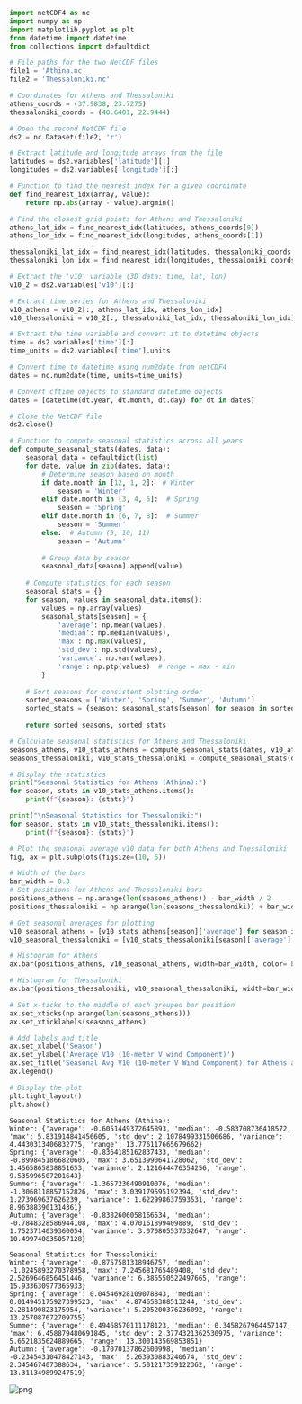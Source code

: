 ```python
import netCDF4 as nc
import numpy as np
import matplotlib.pyplot as plt
from datetime import datetime
from collections import defaultdict

# File paths for the two NetCDF files
file1 = 'Athina.nc'
file2 = 'Thessaloniki.nc'

# Coordinates for Athens and Thessaloniki
athens_coords = (37.9838, 23.7275)
thessaloniki_coords = (40.6401, 22.9444)

# Open the second NetCDF file
ds2 = nc.Dataset(file2, 'r')

# Extract latitude and longitude arrays from the file
latitudes = ds2.variables['latitude'][:]
longitudes = ds2.variables['longitude'][:]

# Function to find the nearest index for a given coordinate
def find_nearest_idx(array, value):
    return np.abs(array - value).argmin()

# Find the closest grid points for Athens and Thessaloniki
athens_lat_idx = find_nearest_idx(latitudes, athens_coords[0])
athens_lon_idx = find_nearest_idx(longitudes, athens_coords[1])

thessaloniki_lat_idx = find_nearest_idx(latitudes, thessaloniki_coords[0])
thessaloniki_lon_idx = find_nearest_idx(longitudes, thessaloniki_coords[1])

# Extract the 'v10' variable (3D data: time, lat, lon)
v10_2 = ds2.variables['v10'][:]

# Extract time series for Athens and Thessaloniki
v10_athens = v10_2[:, athens_lat_idx, athens_lon_idx]
v10_thessaloniki = v10_2[:, thessaloniki_lat_idx, thessaloniki_lon_idx]

# Extract the time variable and convert it to datetime objects
time = ds2.variables['time'][:]
time_units = ds2.variables['time'].units

# Convert time to datetime using num2date from netCDF4
dates = nc.num2date(time, units=time_units)

# Convert cftime objects to standard datetime objects
dates = [datetime(dt.year, dt.month, dt.day) for dt in dates]

# Close the NetCDF file
ds2.close()

# Function to compute seasonal statistics across all years
def compute_seasonal_stats(dates, data):
    seasonal_data = defaultdict(list)
    for date, value in zip(dates, data):
        # Determine season based on month
        if date.month in [12, 1, 2]:  # Winter
            season = 'Winter'
        elif date.month in [3, 4, 5]:  # Spring
            season = 'Spring'
        elif date.month in [6, 7, 8]:  # Summer
            season = 'Summer'
        else:  # Autumn (9, 10, 11)
            season = 'Autumn'
        
        # Group data by season
        seasonal_data[season].append(value)
    
    # Compute statistics for each season
    seasonal_stats = {}
    for season, values in seasonal_data.items():
        values = np.array(values)
        seasonal_stats[season] = {
            'average': np.mean(values),
            'median': np.median(values),
            'max': np.max(values),
            'std_dev': np.std(values),
            'variance': np.var(values),
            'range': np.ptp(values)  # range = max - min
        }
    
    # Sort seasons for consistent plotting order
    sorted_seasons = ['Winter', 'Spring', 'Summer', 'Autumn']
    sorted_stats = {season: seasonal_stats[season] for season in sorted_seasons}
    
    return sorted_seasons, sorted_stats

# Calculate seasonal statistics for Athens and Thessaloniki
seasons_athens, v10_stats_athens = compute_seasonal_stats(dates, v10_athens)
seasons_thessaloniki, v10_stats_thessaloniki = compute_seasonal_stats(dates, v10_thessaloniki)

# Display the statistics
print("Seasonal Statistics for Athens (Athina):")
for season, stats in v10_stats_athens.items():
    print(f"{season}: {stats}")

print("\nSeasonal Statistics for Thessaloniki:")
for season, stats in v10_stats_thessaloniki.items():
    print(f"{season}: {stats}")

# Plot the seasonal average v10 data for both Athens and Thessaloniki
fig, ax = plt.subplots(figsize=(10, 6))

# Width of the bars
bar_width = 0.3
# Set positions for Athens and Thessaloniki bars
positions_athens = np.arange(len(seasons_athens)) - bar_width / 2
positions_thessaloniki = np.arange(len(seasons_thessaloniki)) + bar_width / 2

# Get seasonal averages for plotting
v10_seasonal_athens = [v10_stats_athens[season]['average'] for season in seasons_athens]
v10_seasonal_thessaloniki = [v10_stats_thessaloniki[season]['average'] for season in seasons_thessaloniki]

# Histogram for Athens
ax.bar(positions_athens, v10_seasonal_athens, width=bar_width, color='blue', alpha=0.7, label='Athens (Athina)')

# Histogram for Thessaloniki
ax.bar(positions_thessaloniki, v10_seasonal_thessaloniki, width=bar_width, color='red', alpha=0.7, label='Thessaloniki')

# Set x-ticks to the middle of each grouped bar position
ax.set_xticks(np.arange(len(seasons_athens)))
ax.set_xticklabels(seasons_athens)

# Add labels and title
ax.set_xlabel('Season')
ax.set_ylabel('Average V10 (10-meter V wind Component)')
ax.set_title('Seasonal Avg V10 (10-meter V Wind Component) for Athens and Thessaloniki')
ax.legend()

# Display the plot
plt.tight_layout()
plt.show()

```

    Seasonal Statistics for Athens (Athina):
    Winter: {'average': -0.6051449372645893, 'median': -0.583708736418572, 'max': 5.831914841456605, 'std_dev': 2.1078499331506686, 'variance': 4.4430313406832775, 'range': 13.776117665679662}
    Spring: {'average': -0.8364185162837433, 'median': -0.8998451866820605, 'max': 3.6513990641728062, 'std_dev': 1.4565865838851653, 'variance': 2.121644476354256, 'range': 9.535996507201643}
    Summer: {'average': -1.3657236490910076, 'median': -1.3068118857152826, 'max': 3.039179595192394, 'std_dev': 1.273969637626239, 'variance': 1.622998637593531, 'range': 8.963883901314361}
    Autumn: {'average': -0.8382606058166534, 'median': -0.7848328586944108, 'max': 4.070161899409889, 'std_dev': 1.7523714039360054, 'variance': 3.070805537332647, 'range': 10.499740835057128}
    
    Seasonal Statistics for Thessaloniki:
    Winter: {'average': -0.8757581318946757, 'median': -1.0245893270378958, 'max': 7.245681765489408, 'std_dev': 2.5269646856451446, 'variance': 6.385550522497665, 'range': 15.933630977365933}
    Spring: {'average': 0.04546928109078843, 'median': 0.014945175927399523, 'max': 4.874658388513244, 'std_dev': 2.281490823175954, 'variance': 5.205200376236092, 'range': 13.257087672709755}
    Summer: {'average': 0.49468570111178123, 'median': 0.3458267964457147, 'max': 6.458879480691845, 'std_dev': 2.3774321362530975, 'variance': 5.6521835624889665, 'range': 13.300143569853851}
    Autumn: {'average': -0.17070137862600998, 'median': -0.23454310478427143, 'max': 5.263930883240674, 'std_dev': 2.345467407388634, 'variance': 5.501217359122362, 'range': 13.311349899247519}
    


    
![png](output_0_1.png)
    



```python

```
